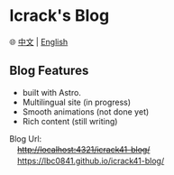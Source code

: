 # Icrack's Blog

🌐 [中文](README.md) | [English](README_en.md)

## Blog Features

- built with Astro.
- Multilingual site (in progress)
- Smooth animations (not done yet)
- Rich content (still writing)


Blog Url:<br>
　~~<http://localhost:4321/icrack41-blog/>~~<br>
　<https://lbc0841.github.io/icrack41-blog/>
